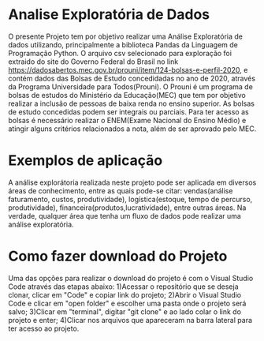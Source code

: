   

# Analise Exploratória de Dados
    
O presente Projeto tem por objetivo realizar uma Análise Exploratória de dados utilizando, principalmente a biblioteca Pandas da Linguagem de Programação Python.  O arquivo csv selecionado para exploração foi extraido do site do Governo Federal do Brasil no link https://dadosabertos.mec.gov.br/prouni/item/124-bolsas-e-perfil-2020, e contém dados das Bolsas de Estudo concedidadas no ano de 2020, através da Programa Universidade para Todos(Prouni).
    O Prouni é um programa de bolsas de estudos do Ministério da Educação(MEC) que tem por objetivo realizar a inclusão de pessoas de baixa renda no ensino superior. As bolsas de estudo concedidas podem ser integrais ou parciais. Para ter acesso as bolsas é necessário realizar o ENEM(Exame Nacional do Ensino Médio) e atingir alguns critérios relacionados a nota, além de ser aprovado pelo MEC.    
    
# Exemplos de aplicação
 
  A análise explorátoria realizada neste projeto pode ser aplicada em diversos áreas de conhecimento, entre as quais pode-se citar: vendas(análise faturamento, custos, produtividade), logística(estoque, tempo de percurso, produtividade), financeira(produtos,lucratividade), entre outras áreas. Na verdade, qualquer área que tenha um fluxo de dados pode realizar uma análise exploratória.

# Como fazer download do Projeto

  Uma das opções para realizar o download do projeto é com o Visual Studio Code através das etapas abaixo:
    1)Acessar o repositório que se deseja clonar, clicar em "Code" e copiar link do projeto;
    2)Abrir o Visual Studio Code e clicar em "open folder" e escolher uma pasta onde o projeto será salvo;
    3)Clicar em "terminal", digitar "git clone" e ao lado colar o link do projeto e enter;
    4)Clicar nos arquivos que apareceram na barra lateral para ter acesso ao projeto.






    
    


